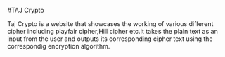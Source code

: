#TAJ Crypto

Taj Crypto is a website that showcases the working of various different cipher including playfair cipher,Hill cipher etc.It takes the plain text as an input from the user and outputs its corresponding cipher text using the correspondig encryption algorithm.
